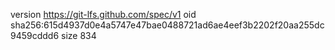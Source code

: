 version https://git-lfs.github.com/spec/v1
oid sha256:615d4937d0e4a5747e47bae0488721ad6ae4eef3b2202f20aa255dc9459cddd6
size 834
